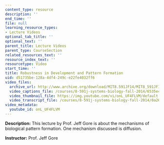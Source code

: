 ```yaml
---
content_type: resource
description: ''
end_time: ''
file: null
learning_resource_types:
- Lecture Videos
optional_tab_title: ''
optional_text: ''
parent_title: Lecture Videos
parent_type: CourseSection
related_resources_text: ''
resource_index_text: ''
resourcetype: Video
start_time: ''
title: Robustness in Development and Pattern Formation
uid: d51735be-128a-4df4-249c-e22fe4032ff6
video_files:
  archive_url: http://www.archive.org/download/MIT8.591JF14/MIT8_591JF14_lec13_300k.mp4
  video_captions_file: /courses/8-591j-systems-biology-fall-2014/6535ec8a570e5ae7a72ce4779f51a095_onL_UF4FLVM.vtt
  video_thumbnail_file: https://img.youtube.com/vi/onL_UF4FLVM/default.jpg
  video_transcript_file: /courses/8-591j-systems-biology-fall-2014/0a26da03da3d8bd6699695690b225f8d_onL_UF4FLVM.pdf
video_metadata:
  youtube_id: onL_UF4FLVM
---
```


**Description:** This lecture by Prof. Jeff Gore is about the mechanisms of biological pattern formation. One mechanism discussed is diffusion.

**Instructor:** Prof. Jeff Gore